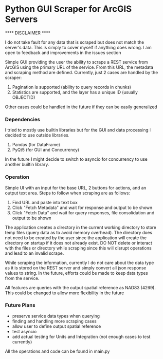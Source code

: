 <h1>Python GUI Scraper for ArcGIS Servers</h1>
**** DISCLAIMER ****

I do not take fault for any data that is scraped but does not match the server's data. This is simply to cover myself if
anything does wrong. I am open to feedback and improvements in the issues section

Simple GUI providing the user the ability to scrape a REST service from ArcGIS using the primary URL of the service.
From this URL, the metadata and scraping method are defined. Currently, just 2 cases are handled by the scraper:

1. Pagination is supported (ability to query records in chunks)
2. Statistics are supported, and the layer has a unique ID (usually OBJECTID)

Other cases could be handled in the future if they can be easily generalized

<h3>Dependencies</h3>
I tried to mostly use builtin libraries but for the GUI and data processing I decided to use outside libraries.

1. Pandas (for DataFrame)
2. PyQt5 (for GUI and Concurrency)

In the future I might decide to switch to asyncio for concurrency to use another builtin library.

<h3>Operation</h3>
Simple UI with an input for the base URL, 2 buttons for actions, and an output text area. Steps to follow when scraping
are as follows:

1. Find URL and paste into text box
2. Click "Fetch Metadata" and wait for response and output to be shown
3. Click "Fetch Data" and wait for query responses, file consolidation and output to be shown

The application creates a directory in the current working directory to store temp files (query data as to avoid memory
overhead). The directory does not need to be created by the user since the application will create the directory on
startup if it does not already exist. DO NOT delete or interact with the files or directory while scraping since this
will disrupt operations and lead to an invalid scrape.

While scraping the information, currently I do not care about the data type as it is stored on the REST server and
simply convert all json response values to string. In the future, efforts could be made to keep data types from the
service.

All features are queries with the output spatial reference as NAD83 (4269). This could be changed to allow more
flexibility in the future

<h3>Future Plans</h3>

- preserve service data types when querying
- finding and handling more scraping cases
- allow user to define output spatial reference
- test asyncio
- add actual testing for Units and Integration (not enough cases to test currently)

All the operations and code can be found in main.py